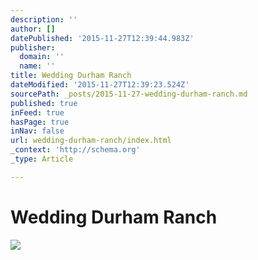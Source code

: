 ```yaml
---
description: ''
author: []
datePublished: '2015-11-27T12:39:44.983Z'
publisher:
  domain: ''
  name: ''
title: Wedding Durham Ranch
dateModified: '2015-11-27T12:39:23.524Z'
sourcePath: _posts/2015-11-27-wedding-durham-ranch.md
published: true
inFeed: true
hasPage: true
inNav: false
url: wedding-durham-ranch/index.html
_context: 'http://schema.org'
_type: Article

---
```

# Wedding Durham Ranch
![](https://the-grid-user-content.s3-us-west-2.amazonaws.com/b0b05165-525c-4e48-abb8-ea192ee6ed16.png)